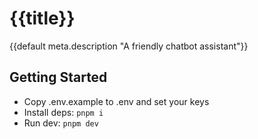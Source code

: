 # {{title}}

{{default meta.description "A friendly chatbot assistant"}}

## Getting Started

- Copy .env.example to .env and set your keys
- Install deps: `pnpm i`
- Run dev: `pnpm dev`
